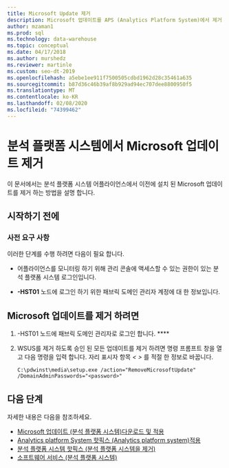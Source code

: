 ```yaml
---
title: Microsoft Update 제거
description: Microsoft 업데이트를 APS (Analytics Platform System)에서 제거 합니다.
author: mzaman1
ms.prod: sql
ms.technology: data-warehouse
ms.topic: conceptual
ms.date: 04/17/2018
ms.author: murshedz
ms.reviewer: martinle
ms.custom: seo-dt-2019
ms.openlocfilehash: a5ebe1ee911f7500505cdbd1962d28c35461a635
ms.sourcegitcommit: b87d36c46b39af8b929ad94ec707dee8800950f5
ms.translationtype: MT
ms.contentlocale: ko-KR
ms.lasthandoff: 02/08/2020
ms.locfileid: "74399462"
---
```

# <a name="uninstall-microsoft-updates-in-analytics-platform-system"></a>분석 플랫폼 시스템에서 Microsoft 업데이트 제거
이 문서에서는 분석 플랫폼 시스템 어플라이언스에서 이전에 설치 된 Microsoft 업데이트를 제거 하는 방법을 설명 합니다.  
  
## <a name="before-you-begin"></a>시작하기 전에  
  
### <a name="prerequisites"></a>사전 요구 사항  
이러한 단계를 수행 하려면 다음이 필요 합니다.  
  
-   어플라이언스를 모니터링 하기 위해 관리 콘솔에 액세스할 수 있는 권한이 있는 분석 플랫폼 시스템 로그인입니다.  
  
-   <em> <Fabric Domain> </em> **-HST01** 노드에 로그인 하기 위한 패브릭 도메인 관리자 계정에 대 한 정보입니다.  
  
## <a name="HowToUninstallMSFT"></a>Microsoft 업데이트를 제거 하려면  
  
1.  -HST01 노드에 패브릭 도메인 관리자로 로그인 합니다. **** <em> <Fabric Domain> </em>  
  
2.  WSUS를 제거 하도록 승인 된 모든 업데이트를 제거 하려면 명령 프롬프트 창을 열고 다음 명령을 입력 합니다. 자리 표시자 항목 *<  >* 를 적절 한 정보로 바꿉니다.  
  
    ```  
    C:\pdwinst\media\setup.exe /action="RemoveMicrosoftUpdate" /DomainAdminPasswords="<password>"  
    ```  
  
## <a name="next-steps"></a>다음 단계
자세한 내용은 다음을 참조하세요.
- [Microsoft 업데이트 &#40;분석 플랫폼 시스템&#41;다운로드 및 적용](download-and-apply-microsoft-updates.md) 
- [Analytics platform System 핫픽스 &#40;Analytics platform system&#41;적용](apply-analytics-platform-system-hotfixes.md)  
- [분석 플랫폼 시스템 핫픽스 &#40;분석 플랫폼 시스템을 제거&#41;](uninstall-analytics-platform-system-hotfixes.md)  
- [소프트웨어 서비스 &#40;분석 플랫폼 시스템&#41;](software-servicing.md)  
  
